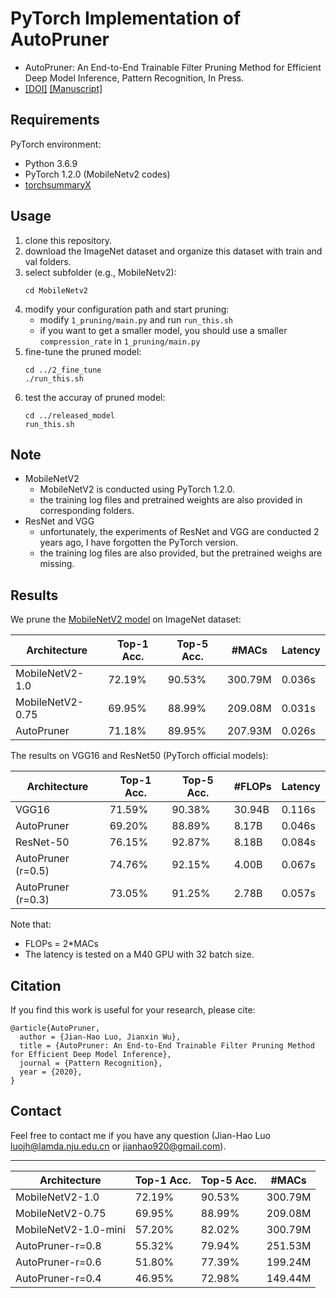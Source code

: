 # PyTorch Implementation of AutoPruner
* AutoPruner: An End-to-End Trainable Filter Pruning Method for Efficient Deep Model Inference, Pattern Recognition, In Press.
* [[DOI]](https://doi.org/10.1016/j.patcog.2020.107461)   [[Manuscript]](https://cs.nju.edu.cn/wujx/paper/AutoPruner_PR2020.pdf)

## Requirements 
PyTorch environment:
* Python 3.6.9
* PyTorch 1.2.0 (MobileNetv2 codes)
* [torchsummaryX](https://github.com/nmhkahn/torchsummaryX)

## Usage
1. clone this repository.
2. download the ImageNet dataset and organize this dataset with train and val folders.
3. select subfolder (e.g., MobileNetv2):
   ```
   cd MobileNetv2
   ```
4. modify your configuration path and start pruning:
   + modify `1_pruning/main.py` and run `run_this.sh`
   + if you want to get a smaller model, you should use a smaller `compression_rate` in `1_pruning/main.py`
5. fine-tune the pruned model:
   ```
   cd ../2_fine_tune
   ./run_this.sh
   ```
6. test the accuray of pruned model:
   ```
   cd ../released_model
   run_this.sh
   ```

## Note
* MobileNetV2
  + MobileNetV2 is conducted using PyTorch 1.2.0.
  + the training log files and pretrained weights are also provided in corresponding folders.
* ResNet and VGG
  + unfortunately, the experiments of ResNet and VGG are conducted 2 years ago, I have forgotten the PyTorch version.
  +  the training log files are also provided, but the pretrained weighs are missing.

## Results
We prune the [MobileNetV2 model](https://github.com/d-li14/mobilenetv2.pytorch) on ImageNet dataset:

| Architecture  | Top-1 Acc.  | Top-5 Acc.  | #MACs   | Latency |
| ------------- | ------------- | ------------- |  ------------- |  ------------- | 
| MobileNetV2-1.0  | 72.19%  | 90.53%  | 300.79M  | 0.036s  |
| MobileNetV2-0.75 |  69.95%  | 88.99%  | 209.08M  | 0.031s  |
| AutoPruner | 71.18% | 89.95% | 207.93M | 0.026s |

The results on VGG16 and ResNet50 (PyTorch official models):

| Architecture  | Top-1 Acc.  | Top-5 Acc.  | #FLOPs   | Latency |
| ------------- | ------------- | ------------- |  ------------- |  ------------- | 
| VGG16  | 71.59%  | 90.38%  | 30.94B  | 0.116s  |
|  AutoPruner |  69.20%  | 88.89%  | 8.17B | 0.046s |
| ResNet-50 | 76.15% | 92.87% | 8.18B | 0.084s |
| AutoPruner (r=0.5) | 74.76% | 92.15% | 4.00B | 0.067s |
| AutoPruner (r=0.3) | 73.05% | 91.25% | 2.78B | 0.057s |

Note that:
  + FLOPs = 2*MACs
  + The latency is tested on a M40 GPU with 32 batch size.

## Citation
If you find this work is useful for your research, please cite:
```
@article{AutoPruner,
  author = {Jian-Hao Luo, Jianxin Wu},
  title = {AutoPruner: An End-to-End Trainable Filter Pruning Method for Efficient Deep Model Inference},
  journal = {Pattern Recognition},
  year = {2020},
}
```

## Contact
Feel free to contact me if you have any question (Jian-Hao Luo luojh@lamda.nju.edu.cn or jianhao920@gmail.com).


---

| Architecture  | Top-1 Acc.  | Top-5 Acc.  | #MACs   |
| ------------- | ------------- | ------------- |  ------------- | 
| MobileNetV2-1.0  | 72.19%  | 90.53%  | 300.79M  | 
| MobileNetV2-0.75 |  69.95%  | 88.99%  | 209.08M  |
| MobileNetV2-1.0-mini  | 57.20%  | 82.02%  | 300.79M  |
| AutoPruner-r=0.8 | 55.32% | 79.94% | 251.53M | 
| AutoPruner-r=0.6 | 51.80% | 77.39% | 199.24M | 
| AutoPruner-r=0.4 | 46.95% | 72.98% | 149.44M | 
